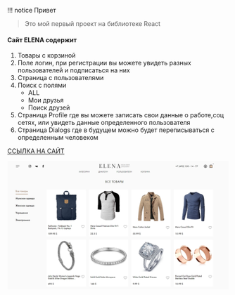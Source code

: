 !!! notice Привет
>Это мой первый проект на библиотеке React
#### Сайт ELENA содержит
1. Товары с корзиной 
2. Поле логин, при регистрации вы можете увидеть разных пользователей и подписаться на них
3. Страница с пользователями 
4. Поиск с полями
	- ALL
	- Мои друзья
	- Поиск друзей
5. Страница Profile где вы можете записать свои данные о работе,соц сетях, или увидеть данные определенного пользователя
6. Страница Dialogs где в будущем можно будет переписываться с определенным человеком 

[ССЫЛКА НА САЙТ](https://sergk1993.github.io/Elena-shop/)


![Сайт Elena](./src/assets/img/aboutSite.jpg)

